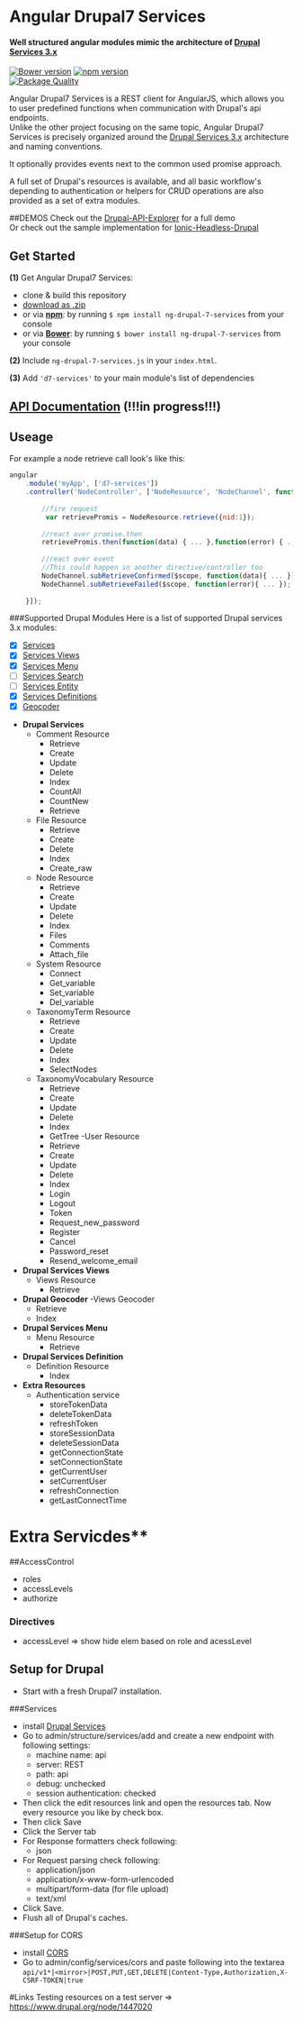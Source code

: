 # Angular Drupal7 Services
#### Well structured angular modules mimic the architecture of [Drupal Services 3.x](https://www.drupal.org/project/services)

[![Bower version](https://badge.fury.io/bo/ng-drupal-7-services.svg)](https://badge.fury.io/bo/ng-drupal-7-services)
[![npm version](https://badge.fury.io/js/ng-drupal-7-services.svg)](https://badge.fury.io/js/ng-drupal-7-services)  
[![Package Quality](http://npm.packagequality.com/badge/ng-drupal-7-services.png)](http://packagequality.com/#?package=ng-drupal-7-services)

Angular Drupal7 Services is a REST client for AngularJS, which allows you to user predefined functions when communication with Drupal's api endpoints.   
Unlike the other project focusing on the same topic, Angular Drupal7 Services is precisely organized around the [Drupal Services 3.x](https://www.drupal.org/project/services) architecture and naming conventions.   
  
It optionally provides events next to the common used promise approach.

A full set of Drupal's resources is available, and all basic workflow's depending to authentication or helpers for CRUD operations are also provided as a set of extra modules.

##DEMOS
Check out the [Drupal-API-Explorer](https://github.com/BioPhoton/ng-drupal-services-tests-with-ng) for a full demo  
Or check out the sample implementation for [Ionic-Headless-Drupal](https://github.com/BioPhoton/Ionic-Angular-Headless-Drupal-Demo)


## Get Started

**(1)** Get Angular Drupal7 Services:
 - clone & build this repository
 - [download as .zip](https://github.com/BioPhoton/ng-drupal-7-services/archive/master.zip)
 - or via **[npm](https://www.npmjs.org/)**: by running `$ npm install ng-drupal-7-services` from your console
 - or via **[Bower](http://bower.io/)**: by running `$ bower install ng-drupal-7-services` from your console

**(2)** Include `ng-drupal-7-services.js` in your `index.html`.

**(3)** Add `'d7-services'` to your main module's list of dependencies


## [API Documentation](http://www.drupalionic.org/docs/api) (!!!in progress!!!)

## Useage

For example a node retrieve call look's like this:

```javascript
angular
    .module('myApp', ['d7-services'])
    .controller('NodeController', ['NodeResource', 'NodeChannel', function(NodeResource, NodeChannel){
    
		//fire request
		 var retrievePromis = NodeResource.retrieve({nid:1});
		
		//react over promise.then
		retrievePromis.then(function(data) { ... },function(error) { ... });
						    
		//react over event 
		//This could happen in another directive/controller too
		NodeChannel.subRetrieveConfirmed($scope, function(data){ ... });
		NodeChannel.subRetrieveFailed($scope, function(error){ ... });	    
	    
    }]);
```

###Supported Drupal Modules
Here is a list of supported Drupal services 3.x modules:
- [x] [Services](https://www.drupal.org/project/services)
- [x] [Services Views](https://www.drupal.org/project/services_view)
- [x] [Services Menu](https://www.drupal.org/project/services_menu)
- [ ] [Services Search](https://www.drupal.org/project/services_search)
- [ ] [Services Entity](https://www.drupal.org/project/services_entity)
- [x] [Services Definitions](https://www.drupal.org/project/services_tools)
- [x] [Geocoder](https://www.drupal.org/project/geocoder)

- **Drupal Services**
  - Comment Resource
    - Retrieve
    - Create
    - Update
    - Delete
    - Index
    - CountAll
    - CountNew
    - Retrieve
  - File Resource
    - Retrieve
    - Create
    - Delete
    - Index
    - Create_raw
  - Node Resource
    - Retrieve
    - Create
    - Update
    - Delete
    - Index
    - Files
    - Comments
    - Attach_file
  - System Resource
    - Connect
    - Get_variable
    - Set_variable
    - Del_variable
  - TaxonomyTerm Resource
    - Retrieve
    - Create
    - Update
    - Delete
    - Index
    - SelectNodes  
  - TaxonomyVocabulary Resource
    - Retrieve
    - Create
    - Update
    - Delete
    - Index
    - GetTree
  -User Resource 
    - Retrieve
    - Create
    - Update
    - Delete
    - Index
    - Login
    - Logout
    - Token 
    - Request_new_password
    - Register
    - Cancel
    - Password_reset
    - Resend_welcome_email
- **Drupal Services Views**
  - Views Resource
    - Retrieve
- **Drupal Geocoder**
  -Views Geocoder
    - Retrieve
    - Index
- **Drupal Services Menu**
  - Menu Resource
    - Retrieve
- **Drupal Services Definition**
  - Definition Resource
    - Index
- **Extra Resources**
  - Authentication service
    - storeTokenData
    - deleteTokenData
    - refreshToken
    - storeSessionData
    - deleteSessionData
    - getConnectionState
    - setConnectionState
    - getCurrentUser
    - setCurrentUser
    - refreshConnection
    - getLastConnectTime

# Extra Servicdes**
##AccessControl
- roles
- accessLevels 
- authorize 

### Directives
- accessLevel => show hide elem based on role and acessLevel

## Setup for Drupal
- Start with a fresh Drupal7 installation.

###Services
- install [Drupal Services](https://www.drupal.org/project/services) 
- Go to  admin/structure/services/add and create a new endpoint with following settings:
  - machine name: api
  - server: REST
  - path: api
  - debug: unchecked
  - session authentication: checked
- Then click the edit resources link and open the resources tab.
  Now every resource you like by check box. 
- Then click Save
- Click the Server tab
- For Response formatters check following:
  - json
- For Request parsing check following:
  - application/json
  - application/x-www-form-urlencoded
  - multipart/form-data (for file upload)
  - text/xml
- Click Save. 
- Flush all of Drupal's caches.

###Setup for CORS
- install [CORS](https://www.drupal.org/project/cors) 
- Go to admin/config/services/cors  and paste following into the textarea `api/v1*|<mirror>|POST,PUT,GET,DELETE|Content-Type,Authorization,X-CSRF-TOKEN|true`

#Links
Testing resources on a test server => https://www.drupal.org/node/1447020
